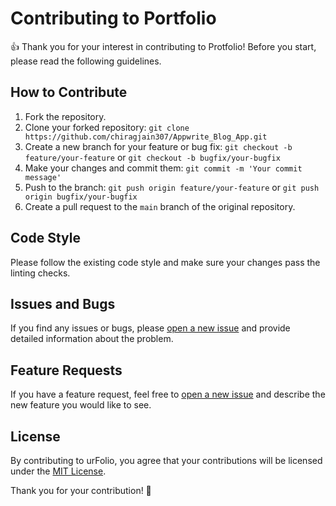 # Contributing to Portfolio

👍 Thank you for your interest in contributing to Protfolio! Before you start, please read the following guidelines.

## How to Contribute

1. Fork the repository.
2. Clone your forked repository: `git clone https://github.com/chiragjain307/Appwrite_Blog_App.git`
3. Create a new branch for your feature or bug fix: `git checkout -b feature/your-feature` or `git checkout -b bugfix/your-bugfix`
4. Make your changes and commit them: `git commit -m 'Your commit message'`
5. Push to the branch: `git push origin feature/your-feature` or `git push origin bugfix/your-bugfix`
6. Create a pull request to the `main` branch of the original repository.

## Code Style

Please follow the existing code style and make sure your changes pass the linting checks.

## Issues and Bugs

If you find any issues or bugs, please [open a new issue](https://github.com/chiragjain307/Appwrite_Blog_App/issues) and provide detailed information about the problem.

## Feature Requests

If you have a feature request, feel free to [open a new issue](https://github.com/chiragjain307/Appwrite_Blog_App/issues) and describe the new feature you would like to see.

## License

By contributing to urFolio, you agree that your contributions will be licensed under the [MIT License](License).

Thank you for your contribution! 🚀